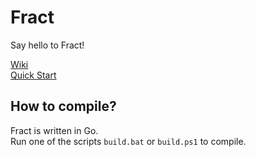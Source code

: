 # Fract

Say hello to Fract!

[Wiki](https://github.com/fract-lang/fract/wiki) <br>
[Quick Start](https://github.com/fract-lang/fract/blob/main/docs/Fract/quick_start.md)

## How to compile?
Fract is written in Go. <br>
Run one of the scripts ``build.bat`` or ``build.ps1`` to compile.
